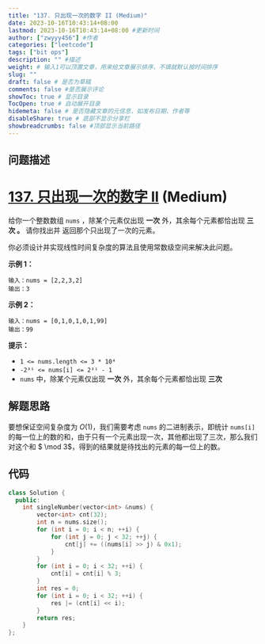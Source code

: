 ```yaml
---
title: "137. 只出现一次的数字 II (Medium)"
date: 2023-10-16T10:43:14+08:00
lastmod: 2023-10-16T10:43:14+08:00 #更新时间
author: ["zwyyy456"] #作者
categories: ["leetcode"]
tags: ["bit ops"]
description: "" #描述
weight: # 输入1可以顶置文章，用来给文章展示排序，不填就默认按时间排序
slug: ""
draft: false # 是否为草稿
comments: false #是否展示评论
showToc: true # 显示目录
TocOpen: true # 自动展开目录
hidemeta: false # 是否隐藏文章的元信息，如发布日期、作者等
disableShare: true # 底部不显示分享栏
showbreadcrumbs: false #顶部显示当前路径
---
```

## 问题描述

# [137. 只出现一次的数字 II][link] (Medium)

[link]: https://leetcode.cn/problems/single-number-ii/

给你一个整数数组 `nums` ，除某个元素仅出现 **一次** 外，其余每个元素都恰出现 **三次 。** 请你找出并
返回那个只出现了一次的元素。

你必须设计并实现线性时间复杂度的算法且使用常数级空间来解决此问题。

**示例 1：**

```
输入：nums = [2,2,3,2]
输出：3
```

**示例 2：**

```
输入：nums = [0,1,0,1,0,1,99]
输出：99
```

**提示：**

- `1 <= nums.length <= 3 * 10⁴`
- `-2³¹ <= nums[i] <= 2³¹ - 1`
- `nums` 中，除某个元素仅出现 **一次** 外，其余每个元素都恰出现 **三次**

## 解题思路

要想保证空间复杂度为 $O(1)$，我们需要考虑 `nums` 的二进制表示，即统计 `nums[i]` 的每一位上的数的和，由于只有一个元素出现一次，其他都出现了三次，那么我们对这个和 $ \mod 3$，得到的结果就是待找出的元素的每一位上的数。

## 代码

```cpp
class Solution {
  public:
    int singleNumber(vector<int> &nums) {
        vector<int> cnt(32);
        int n = nums.size();
        for (int i = 0; i < n; ++i) {
            for (int j = 0; j < 32; ++j) {
                cnt[j] += ((nums[i] >> j) & 0x1);
            }
        }
        for (int i = 0; i < 32; ++i) {
        	cnt[i] = cnt[i] % 3;
        }
        int res = 0;
        for (int i = 0; i < 32; ++i) {
        	res |= (cnt[i] << i);	
        }
        return res;
    }
};
```
